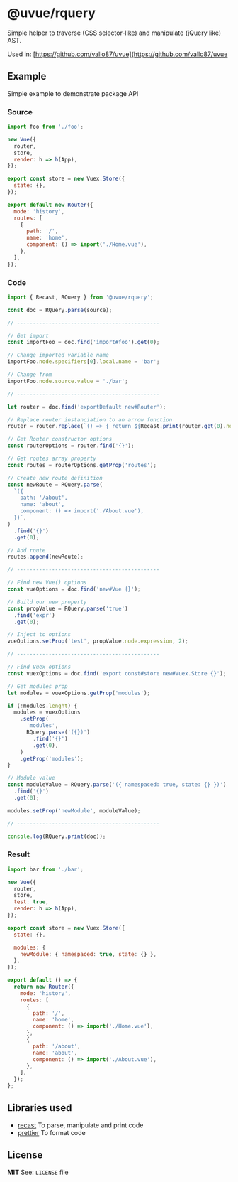 # @uvue/rquery

Simple helper to traverse (CSS selector-like) and manipulate (jQuery like) AST.

Used in: [https://github.com/vallo87/uvue](https://github.com/vallo87/uvue

## Example

Simple example to demonstrate package API

### Source

```js
import foo from './foo';

new Vue({
  router,
  store,
  render: h => h(App),
});

export const store = new Vuex.Store({
  state: {},
});

export default new Router({
  mode: 'history',
  routes: [
    {
      path: '/',
      name: 'home',
      component: () => import('./Home.vue'),
    },
  ],
});
```

### Code

```js
import { Recast, RQuery } from '@uvue/rquery';

const doc = RQuery.parse(source);

// ---------------------------------------------

// Get import
const importFoo = doc.find('import#foo').get(0);

// Change imported variable name
importFoo.node.specifiers[0].local.name = 'bar';

// Change from
importFoo.node.source.value = './bar';

// ---------------------------------------------

let router = doc.find('exportDefault new#Router');

// Replace router instanciation to an arrow function
router = router.replace(`() => { return ${Recast.print(router.get(0).node)} }`);

// Get Router constructor options
const routerOptions = router.find('{}');

// Get routes array property
const routes = routerOptions.getProp('routes');

// Create new route definition
const newRoute = RQuery.parse(
  `({
    path: '/about',
    name: 'about',
    component: () => import('./About.vue'),
  })`,
)
  .find('{}')
  .get(0);

// Add route
routes.append(newRoute);

// ---------------------------------------------

// Find new Vue() options
const vueOptions = doc.find('new#Vue {}');

// Build our new property
const propValue = RQuery.parse('true')
  .find('expr')
  .get(0);

// Inject to options
vueOptions.setProp('test', propValue.node.expression, 2);

// ---------------------------------------------

// Find Vuex options
const vuexOptions = doc.find('export const#store new#Vuex.Store {}');

// Get modules prop
let modules = vuexOptions.getProp('modules');

if (!modules.lenght) {
  modules = vuexOptions
    .setProp(
      'modules',
      RQuery.parse('({})')
        .find('{}')
        .get(0),
    )
    .getProp('modules');
}

// Module value
const moduleValue = RQuery.parse('({ namespaced: true, state: {} })')
  .find('{}')
  .get(0);

modules.setProp('newModule', moduleValue);

// ---------------------------------------------

console.log(RQuery.print(doc));
```

### Result

```js
import bar from './bar';

new Vue({
  router,
  store,
  test: true,
  render: h => h(App),
});

export const store = new Vuex.Store({
  state: {},

  modules: {
    newModule: { namespaced: true, state: {} },
  },
});

export default () => {
  return new Router({
    mode: 'history',
    routes: [
      {
        path: '/',
        name: 'home',
        component: () => import('./Home.vue'),
      },
      {
        path: '/about',
        name: 'about',
        component: () => import('./About.vue'),
      },
    ],
  });
};
```

## Libraries used

- [recast](https://github.com/benjamn/recast) To parse, manipulate and print code
- [prettier](https://prettier.io/) To format code

## License

**MIT** See: `LICENSE` file
